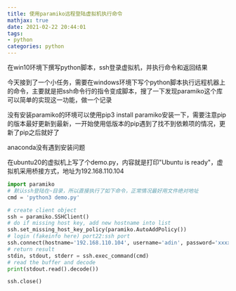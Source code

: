 ```yaml
---
title: 使用paramiko远程登陆虚拟机执行命令
mathjax: true
date: 2021-02-22 20:44:01
tags:
- python
categories: python
---
```


在win10环境下撰写python脚本，ssh登录虚拟机，并执行命令和返回结果

<!-- more -->

今天接到了一个小任务，需要在windows环境下写个python脚本执行远程机器上的命令，主要就是把ssh命令行的指令变成脚本，搜了一下发现paramiko这个库可以简单的实现这一功能，做一个记录

没有安装paramiko的环境可以使用pip3 install paramiko安装一下，需要注意pip的版本最好更新到最新，一开始使用低版本的pip遇到了找不到依赖项的情况，更新了pip之后就好了

anaconda没有遇到安装问题

在ubuntu20的虚拟机上写了个demo.py，内容就是打印"Ubuntu is ready"，虚拟机采用桥接方式，地址为192.168.110.104

```py
import paramiko
# 默认ssh登陆在~目录，所以直接执行了如下命令，正常情况最好用文件绝对地址
cmd = 'python3 demo.py'

# create client object
ssh = paramiko.SSHClient()
# do if missing host key, add new hostname into list
ssh.set_missing_host_key_policy(paramiko.AutoAddPolicy())
# login (fakeinfo here) port22:ssh port
ssh.connect(hostname='192.168.110.104', username='adin', password='xxxxxxx', port=22)
# return result
stdin, stdout, stderr = ssh.exec_command(cmd)
# read the buffer and decode
print(stdout.read().decode())

ssh.close()

```


